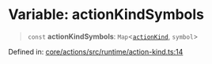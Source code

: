 # Variable: actionKindSymbols

> `const` **actionKindSymbols**: `Map`\<[`actionKind`](../enumerations/actionKind.md), `symbol`\>

Defined in: [core/actions/src/runtime/action-kind.ts:14](https://github.com/LaWebcapsule/orbits/blob/af76aea9967645ddd9a56c7c9b077bfc77e5cc61/core/actions/src/runtime/action-kind.ts#L14)

